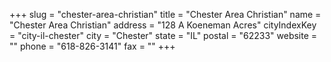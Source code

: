 +++
slug = "chester-area-christian"
title = "Chester Area Christian"
name = "Chester Area Christian"
address = "128 A Koeneman Acres"
cityIndexKey = "city-il-chester"
city = "Chester"
state = "IL"
postal = "62233"
website = ""
phone = "618-826-3141"
fax = ""
+++
